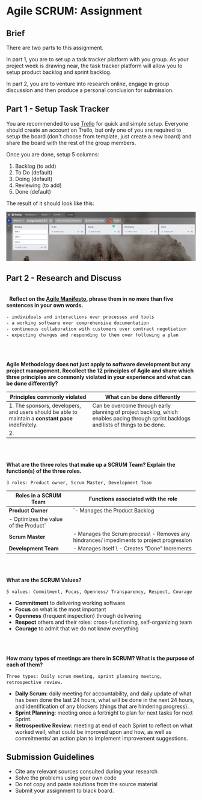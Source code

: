 # Agile SCRUM: Assignment

## Brief

There are two parts to this assignment. 

In part 1, you are to set up a task tracker platform with you group. As your project week is drawing near, the task tracker platform will allow you to setup product backlog and sprint backlog.

In part 2, you are to venture into research online, engage in group discussion and then produce a personal conclusion for submission.

## Part 1 - Setup Task Tracker

You are recommended to use [Trello](https://trello.com/) for quick and simple setup. Everyone should create an account on Trello, but only one of you are required to setup the board (don't choose from template, just create a new board) and share the board with the rest of the group members. 

Once you are done, setup 5 columns:
1. Backlog (to add)
1. To Do (default)
1. Doing (default)
1. Reviewing (to add)
1. Done (default)

The result of it should look like this:

<img src="./assets/images/trello.png" />


## Part 2 - Research and Discuss
\
&nbsp;
**Reflect on the [Agile Manifesto](https://agilemanifesto.org/), phrase them in no more than five sentences in your own words.**

```The manifesto prioritises:
- individuals and interactions over processes and tools
- a working software over comprehensive documentation
- continuous collaboration with customers over contract negotiation
- expecting changes and responding to them over following a plan
```

\
&nbsp;

**Agile Methodology does not just apply to software development but any project management. Recollect the 12 principles of Agile and share which three principles are commonly violated in your experience and what can be done differently?**

| **Principles commonly violated** | **What can be done differently** |
|----------------------------------|----------------------------------|
|1. The sponsors, developers, and users should be able to maintain a **constant pace** indefinitely.| Can be overcome through early planning of project backlog, which enables pacing through sprint backlogs and lists of things to be done.|
|2. |   |

\
&nbsp;

**What are the three roles that make up a SCRUM Team? Explain the function(s) of the three roles.**

```
3 roles: Product owner, Scrum Master, Development Team
```
| **Roles in a SCRUM Team** | **Functions associated with the role** |
|---------------------------|----------------------------------------|
| **Product Owner** | `- Manages the Product Backlog
 - Optimizes the value of the Product` |
| **Scrum Master** | - Manages the Scrum process\ - Removes any hindrances/ impediments to project progression |
| **Development Team** | - Manages itself \ - Creates "Done" Increments|

\
&nbsp;

__What are the SCRUM Values?__

```
5 values: Commitment, Focus, Openness/ Transparency, Respect, Courage
```
- **Commitment** to delivering working software
- **Focus** on what is the most important
- **Openness** (frequent inspection) through delivering
- **Respect** others and their roles: cross-functioning, self-organizing team
- **Courage** to admit that we do not know everything

\
&nbsp;

**How many types of meetings are there in SCRUM? What is the purpose of each of them?**

```
Three types: Daily scrum meeting, sprint planning meeting, retrospective review.
```
- **Daily Scrum**: daily meeting for accountability, and daily update of what has been done the last 24 hours, what will be done in the next 24 hours, and identification of any blockers (things that are hindering progress).
- **Sprint Planning**: meeting once a fortnight to plan for next tasks for next Sprint. 
- **Retrospective Review**: meeting at end of each Sprint to reflect on what worked well, what could be improved upon and how, as well as commitments/ an action plan to implement improvement suggestions.


## Submission Guidelines

- Cite any relevant sources consulted during your research
- Solve the problems using your own code
- Do not copy and paste solutions from the source material
- Submit your assignment to black board.
